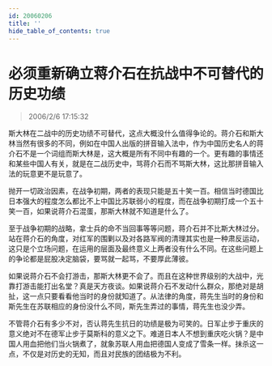 ```yaml
---
id: 20060206
title: ''
hide_table_of_contents: true
---
```


# 必须重新确立蒋介石在抗战中不可替代的历史功绩

> 2006/2/6 17:15:32

斯大林在二战中的历史功绩不可替代，这点大概没什么值得争论的。蒋介石和斯大林当然有很多的不同，例如在中国人出版的拼音输入法中，作为中国历史名人的蒋介石不是一个词组而斯大林是，这大概是所有不同中有趣的一个。更有趣的事情还和某些中国人有关，就是在二战历史中，骂蒋介石而不骂斯大林，这比那拼音输入法的玩意更不是玩意了。

抛开一切政治因素，在战争初期，两者的表现只能是五十笑一百。相信当时德国比日本强大的程度怎么都比不上中国比苏联弱小的程度，而在战争初期打成一个五十笑一百，如果说蒋介石混蛋，那斯大林就不知道是什么了。

至于战争初期的战略，拿士兵的命不当回事等等问题，蒋介石并不比斯大林过分。站在蒋介石的角度，对红军的围剿以及对各路军阀的清理其实也是一种肃反运动，这只是个立场问题，在运用的层面及最终意义上两者没有什么不同。在这些问题上的争论都是屁股决定脑袋，要骂就一起骂，不要厚此薄彼。

如果说蒋介石不会打游击，那斯大林更不会了。而且在这种世界级别的大战中，光靠打游击能打出名堂？真是天方夜谈。如果说蒋介石不发动什么群众，那绝对是胡扯，这一点只要看看他当时的身份就知道了。从法律的角度，蒋先生当时的身份和斯先生在苏联相应的身份没什么不同，斯先生弄过的事情，蒋先生也没少弄。

不管蒋介石有多少不对，否认蒋先生抗日的功绩是极为可笑的。日军止步于重庆的意义绝对不在德军止步于莫斯科的意义之下。难道日本人不想到重庆吃火锅？是中国人用血把他们当火锅煮了，就象苏联人用血把德国人变成了雪条一样。抹杀这一点，不仅是对历史的无知，而且对民族的团结极为不利。